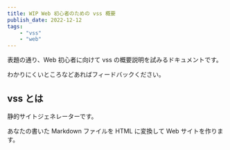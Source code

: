 ```yaml
---
title: WIP Web 初心者のための vss 概要
publish_date: 2022-12-12
tags:
    - "vss"
    - "web"
---
```


表題の通り、Web 初心者に向けて vss の概要説明を試みるドキュメントです。

わかりにくいところなどあればフィードバックください。

## vss とは

静的サイトジェネレーターです。

あなたの書いた Markdown ファイルを HTML に変換して Web サイトを作ります。